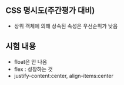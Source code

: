 ## CSS 명시도(주간평가 대비)

- 상위 객체에 의해 상속된 속성은 우선순위가 낮음

## 시험 내용

- float은 안 나옴
- flex : 성장하는 것
- justify-content:center, align-items:center